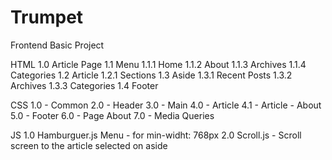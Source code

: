 # Trumpet
Frontend Basic Project

HTML
1.0 Article Page
  1.1 Menu
    1.1.1 Home
    1.1.2 About
    1.1.3 Archives
    1.1.4 Categories
  1.2 Article
    1.2.1 Sections
  1.3 Aside
    1.3.1 Recent Posts
    1.3.2 Archives
    1.3.3 Categories
  1.4 Footer
  
CSS
1.0 - Common
2.0 - Header
3.0 - Main
4.0 - Article
4.1 - Article - About
5.0 - Footer
6.0 - Page About
7.0 - Media Queries

JS
1.0 Hamburguer.js Menu - for min-widht: 768px
2.0 Scroll.js - Scroll screen to the article selected on aside
